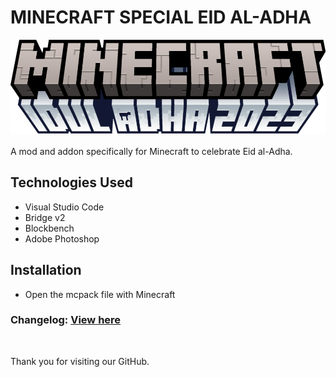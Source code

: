 # MINECRAFT SPECIAL EID AL-ADHA

<center><img src="resources/title/minecraft_idul_adha_2023.png" height="150px"></center>
<br>
A mod and addon specifically for Minecraft to celebrate Eid al-Adha.

## Technologies Used
- Visual Studio Code
- Bridge v2
- Blockbench
- Adobe Photoshop

## Installation
- Open the mcpack file with Minecraft

### Changelog: [View here](CHANGELOG.md)

<br>

Thank you for visiting our GitHub.
